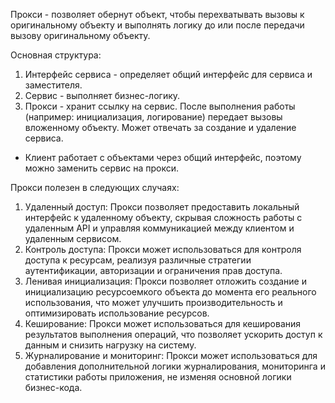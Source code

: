 Прокси - позволяет обернут объект, чтобы перехватывать вызовы к оригинальному объекту и выполнять логику до или после
передачи вызову оригинальному объекту.

Основная структура:
1. Интерфейс сервиса - определяет общий интерфейс для сервиса и заместителя.
2. Сервис - выполняет бизнес-логику.
3. Прокси - хранит ссылку на сервис. После выполнения работы (например: инициализация, логирование) передает вызовы
вложенному объекту. Может отвечать за создание и удаление сервиса.
* Клиент работает с объектами через общий интерфейс, поэтому можно заменить сервис на прокси.

Прокси полезен в следующих случаях:
1. Удаленный доступ: Прокси позволяет предоставить локальный интерфейс к удаленному объекту, скрывая сложность работы с
удаленным API и управляя коммуникацией между клиентом и удаленным сервисом.
2. Контроль доступа: Прокси может использоваться для контроля доступа к ресурсам, реализуя различные стратегии 
аутентификации, авторизации и ограничения прав доступа.
3. Ленивая инициализация: Прокси позволяет отложить создание и инициализацию ресурсоемкого объекта до момента его реального
использования, что может улучшить производительность и оптимизировать использование ресурсов.
4. Кеширование: Прокси может использоваться для кеширования результатов выполнения операций, что позволяет ускорить 
доступ к данным и снизить нагрузку на систему.
5. Журналирование и мониторинг: Прокси может использоваться для добавления дополнительной логики журналирования,
мониторинга и статистики работы приложения, не изменяя основной логики бизнес-кода.